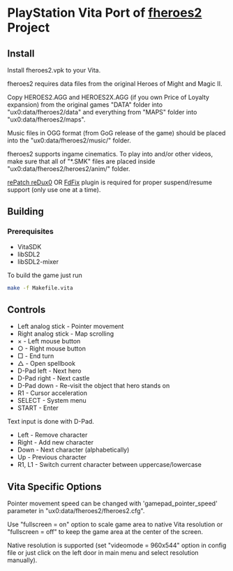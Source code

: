 # PlayStation Vita Port of [fheroes2](README.md) Project

## Install

Install fheroes2.vpk to your Vita.

fheroes2 requires data files from the original Heroes of Might and Magic II.

Copy HEROES2.AGG and HEROES2X.AGG (if you own Price of Loyalty expansion) from the original games "DATA" folder into
"ux0:data/fheroes2/data" and everything from "MAPS" folder into "ux0:data/fheroes2/maps".

Music files in OGG format (from GoG release of the game) should be placed into the "ux0:data/fheroes2/music/" folder.

fheroes2 supports ingame cinematics. To play into and/or other videos, make sure that all of "*.SMK" files are placed
inside "ux0:data/fheroes2/heroes2/anim/" folder.

[rePatch reDux0](https://github.com/dots-tb/rePatch-reDux0) OR [FdFix](https://github.com/TheOfficialFloW/FdFix) plugin
is required for proper suspend/resume support (only use one at a time).

## Building

### Prerequisites

* VitaSDK
* libSDL2
* libSDL2-mixer

To build the game just run

```sh
make -f Makefile.vita
```

## Controls

* Left analog stick - Pointer movement
* Right analog stick - Map scrolling
* × - Left mouse button
* ○ - Right mouse button
* □ - End turn
* △ - Open spellbook
* D-Pad left - Next hero
* D-Pad right - Next castle
* D-Pad down - Re-visit the object that hero stands on
* R1 - Cursor acceleration
* SELECT - System menu
* START - Enter

Text input is done with D-Pad.

* Left - Remove character
* Right - Add new character
* Down - Next character (alphabetically)
* Up - Previous character
* R1, L1 - Switch current character between uppercase/lowercase

## Vita Specific Options

Pointer movement speed can be changed with 'gamepad_pointer_speed' parameter in "ux0:data/fheroes2/fheroes2.cfg".

Use "fullscreen = on" option to scale game area to native Vita resolution or "fullscreen = off" to keep the game
area at the center of the screen.

Native resolution is supported (set "videomode = 960x544" option in config file or just click on the left door
in main menu and select resolution manually).
